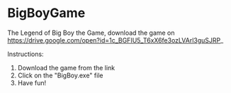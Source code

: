 # BigBoyGame
The Legend of Big Boy the Game, download the game on https://drive.google.com/open?id=1c_BGFIU5_T6xX6fe3ozLVArl3guSJRP_

Instructions:
1. Download the game from the link
2. Click on the "BigBoy.exe" file
3. Have fun!

